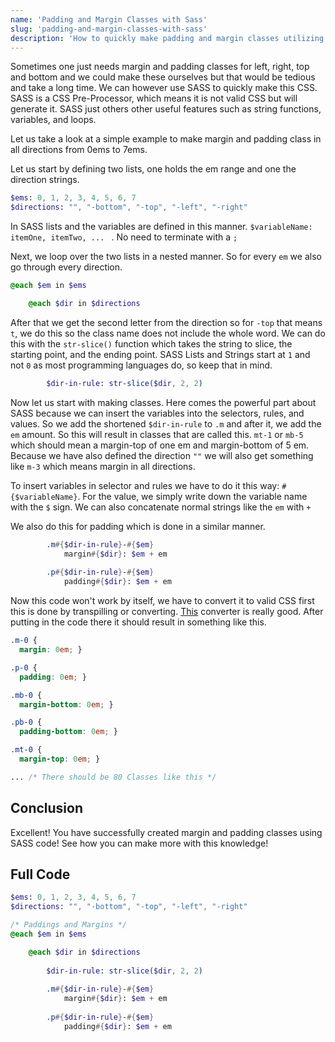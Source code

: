 ```yaml
---
name: 'Padding and Margin Classes with Sass'
slug: 'padding-and-margin-classes-with-sass'
description: 'How to quickly make padding and margin classes utilizing sass and its looping possibilities.'
---
```


Sometimes one just needs margin and padding classes for left, right, top and bottom and we could make these ourselves but that would be tedious and take a long time. We can however use SASS to quickly make this CSS. SASS is a CSS Pre-Processor, which means it is not valid CSS but will generate it. SASS just others other useful features such as string functions, variables, and loops.

Let us take a look at a simple example to make margin and padding class in all directions from 0ems to 7ems.

Let us start by defining two lists, one holds the em range and one the direction strings. 

```sass
$ems: 0, 1, 2, 3, 4, 5, 6, 7
$directions: "", "-bottom", "-top", "-left", "-right"
```

In SASS lists and the variables are defined in this manner. `$variableName: itemOne, itemTwo, ... ` . No need to terminate with a `;`

Next, we loop over the two lists in a nested manner. So for every `em` we also go through every direction.

```sass
@each $em in $ems 

    @each $dir in $directions
```

After that we get the second letter from the direction so for `-top` that means `t`, we do this so the class name does not include the whole word. We can do this with the `str-slice()` function which takes the string to slice, the starting point, and the ending point. SASS Lists and Strings start at `1` and not `0` as most programming languages do, so keep that in mind.

```sass
		$dir-in-rule: str-slice($dir, 2, 2)
```

Now let us start with making classes. Here comes the powerful part about SASS because we can insert the variables into the selectors, rules, and values. So we add the shortened `$dir-in-rule` to `.m` and after it, we add the `em` amount. So this will result in classes that are called this. `mt-1` or `mb-5` which should mean a margin-top of one em and margin-bottom of 5 em. Because we have also defined the direction `""` we will also get something like `m-3` which means margin in all directions.

To insert variables in selector and rules we have to do it this way: `#{$variableName}`. For the value, we simply write down the variable name with the `$` sign. We can also concatenate normal strings like the `em` with `+`

We also do this for padding which is done in a similar manner.

```sass
        .m#{$dir-in-rule}-#{$em} 
            margin#{$dir}: $em + em
            
        .p#{$dir-in-rule}-#{$em} 
            padding#{$dir}: $em + em        
```



Now this code won't work by itself, we have to convert it to valid CSS first this is done by transpilling or converting. [This](https://codebeautify.org/sass-to-css-converter) converter is really good. After putting in the code there it should result in something like this.

```css
.m-0 {
  margin: 0em; }

.p-0 {
  padding: 0em; }

.mb-0 {
  margin-bottom: 0em; }

.pb-0 {
  padding-bottom: 0em; }

.mt-0 {
  margin-top: 0em; }

... /* There should be 80 Classes like this */
```

## Conclusion

Excellent! You have successfully created margin and padding classes using SASS code! See how you can make more with this knowledge!

## Full Code
```sass
$ems: 0, 1, 2, 3, 4, 5, 6, 7
$directions: "", "-bottom", "-top", "-left", "-right"

/* Paddings and Margins */
@each $em in $ems 

    @each $dir in $directions 
        
        $dir-in-rule: str-slice($dir, 2, 2)
        
        .m#{$dir-in-rule}-#{$em} 
            margin#{$dir}: $em + em
        
        .p#{$dir-in-rule}-#{$em} 
            padding#{$dir}: $em + em
```